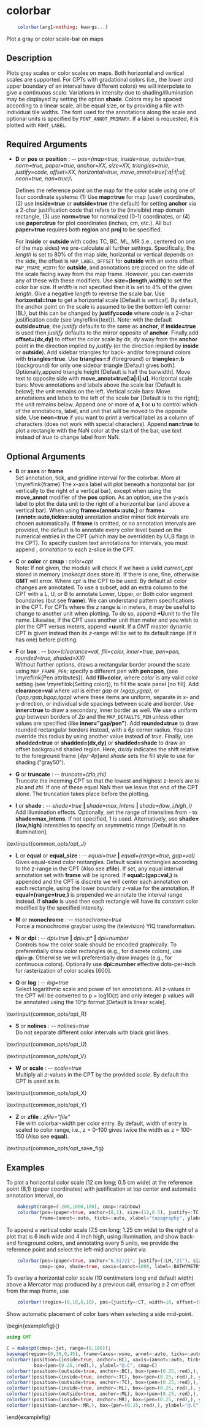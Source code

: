 # colorbar

```julia
	colorbar(arg1=nothing; kwargs...)
```

Plot a gray or color scale-bar on maps

Description
-----------

Plots gray scales or color scales on maps. Both horizontal and vertical scales are supported. For CPTs with gradational colors (i.e., the lower and upper boundary of an interval have different colors) we will interpolate to give a continuous scale. Variations in intensity due to shading/illumination may be displayed by setting the option **shade**. Colors may be spaced according to a linear scale, all be equal size, or by providing a file with individual tile widths. The font used for the annotations along the scale and optional units is specified by `FONT_ANNOT_PRIMARY`. If a label is requested, it is plotted with `FONT_LABEL`.

Required Arguments
------------------

- **D** or **pos** or **position** : -- *pos=(map=true, inside=true, outside=true, norm=true, paper=true, anchor=XX, size=XX, triangles=true, justify=code, offset=XX, horizontal=true, move\_annot=true[:a|:l|:u], neon=true, nan=true)*\

    Defines the reference point on the map for the color scale using one of four coordinate systems: (1) Use **map=true** for map (user) coordinates, (2) use **inside=true** or **outside=true** (the default) for setting **anchor** via a 2-char justification code that refers to the (invisible) map domain rectangle, (3) use **norm=true** for normalized (0-1) coordinates, or (4) use **paper=true** for plot coordinates (inches, cm, etc.). All but **paper=true** requires both **region** and **proj** to be specified.
    
    For **inside** or **outside** with codes TC, BC, ML, MR (i.e., centered on one of the map sides) we pre-calculate all further settings. Specifically, the *length* is set to 80% of the map side, horizontal or vertical depends on the side, the offset is `MAP_LABEL_OFFSET` for **outside** with an extra offset `MAP_FRAME_WIDTH` for **outside**, and annotations are placed on the side of the scale facing away from the map frame. However, you can override any of these with these modifiers.
    Use **size=(length,width)** to set the color bar size. If *width* is not specified then it is set to 4% of the given *length*. Give a negative *length* to reverse the scale bar. Use **horizontal=true** to get a horizontal scale [Default is vertical]. By default, the anchor point on the scale is assumed to be the bottom left corner (BL), but this can be changed by **justify=code** where *code* is a 2-char justification code (see \myreflink{text}). Note: with the default **outside=true**, the *justify* defaults to the same as **anchor**, if **inside=true** is used then *justify* defaults to the mirror opposite of **anchor**. Finally,add **offset=(dx,dy)** to offset the color scale by *dx*, *dy* away from the **anchor** point in the direction implied by *justify* (or the direction implied by **inside** or **outside**).
    Add sidebar triangles for back- and/or foreground colors with **triangles=true**. Use **triangles=:f** (foreground) or **triangles=:b** (background) for only one sidebar triangle [Default gives both]. Optionally,append triangle height [Default is half the barwidth].
    Move text to opposite side with **move\_annot=true[:a|:l|:u]**. Horizontal scale bars: Move annotations and labels above the scale bar [Default is below]; the unit remains on the left. Vertical scale bars: Move annotations and labels to the left of the scale bar [Default is to the right]; the unit remains below. Append one or more of **a**, **l** or **u** to control which of the annotations, label, and unit that will be moved to the opposite side. Use **neon=true** if you want to print a vertical label as a column of characters (does not work with special characters). Append **nan=true** to plot a rectangle with the NaN color at the start of the bar, use *text* instead of *true* to change label from NaN.

Optional Arguments
------------------

- **B** or **axes** or **frame**\
    Set annotation, tick, and gridline interval for the colorbar. More at \myreflink{frame}
    The x-axis label will plot beneath a horizontal bar (or vertically to the right of a vertical bar), except when using the **move\_annot** modifier of the **pos** option. As an option, use the y-axis label to plot the data unit to the right of a horizontal bar (and above a vertical bar). When using **frame=(annot=:auto,)** or **frame=(annot=:auto,ticks=:auto)** annotation and/or minor tick intervals are chosen automatically. If **frame** is omitted, or no annotation intervals are provided, the default is to annotate every color level based on the numerical entries in the CPT (which may be overridden by ULB flags in the CPT). To specify custom text annotations for intervals, you must append ; *annotation* to each z-slice in the CPT.

- **C** or **color** or **cmap** : *color=cpt*\
    Note: If not given, the module will check if we have a valid *current\_cpt* stored in memory (*makecpt* does store it). If there is one, fine, otherwise **GMT** will error.
    Where *cpt* is the CPT to be used. By default all color changes are annotated. To use a subset, add an extra column to the CPT with a L, U, or B to annotate Lower, Upper, or Both color segment boundaries (but see **frame**). We can understand pattern specifications in the CPT. For CPTs where the *z* range is in meters, it may be useful to change to another unit when plotting. To do so, append **+U**unit to the file name. Likewise, if the CPT uses another unit than meter and you wish to plot the CPT versus meters, append **+u**unit. If a GMT master dynamic CPT is given instead then its *z*-range will be set to its default range (if it has one) before plotting.

- **F** or **box** : -- *box=(clearance=val, fill=color, inner=true, pen=pen, rounded=true, shaded=XX)*\
    Without further options, draws a rectangular border around the scale using `MAP_FRAME_PEN`; specify a different pen with **pen=pen**, (see \myreflink{Pen attributes}). Add **fill=color**, where *color* is any valid color setting (see \myreflink{Setting color}), to fill the scale panel [no fill]. Add  **clearance=val** where *val* is either *gap* or *(xgap,ygap)*, or *(lgap,rgap,bgap,tgap)* where these items are uniform, separate in x- and y-direction, or individual side spacings between scale and border. Use **inner=true** to draw a secondary, inner border as well. We use a uniform *gap* between borders of *2p* and the `MAP_DEFAULTS_PEN` unless other values are specified (like **inner="gap/pen"**). Add **rounded=true** to draw rounded rectangular borders instead, with a *6p* corner radius. You can override this radius by using another value instead of *true*. Finally, use **shadded=true** or **shadded=(dx,dy)** or **shadded=shade** to draw an offset background shaded region. Here, *dx/dy* indicates the shift relative to the foreground frame [*4p/-4p*]and *shade* sets the fill style to use for shading ("gray50").

- **G** or **truncate** : -- *truncate=(zlo,zhi)*\
    Truncate the incoming CPT so that the lowest and highest z-levels are to *zlo* and *zhi*.  If one of these equal NaN then we leave that end of the CPT alone. The truncation takes place before the plotting.

- **I** or **shade** : -- *shade=true* **|** *shade=max\_intens* **|** *shade=(low\_i,high\_i)*\
    Add illumination effects. Optionally, set the range of intensities from - to **shade=max\_intens**. If not specified, 1 is used. Alternatively, use **shade=(low,high)** intensities to specify an asymmetric range [Default is no illumination].

\textinput{common_opts/opt_J}

- **L** or **equal** or **equal\_size** : -- *equal=true* **|** *equal=(range=true, gap=val)*\
    Gives equal-sized color rectangles. Default scales rectangles according to the z-range in the CPT (Also see **zfile**). If set, any equal interval annotation set with **frame** will be ignored. If **equal=(gap=val,)** is appended and the CPT is discrete we will center each annotation on each rectangle, using the lower boundary z-value for the annotation. If **equal=(range=true,)** is prepended we annotate the interval range instead. If **shade** is used then each rectangle will have its constant color modified by the specified intensity.

- **M** or **monochrome** : -- *monochrome=true*\
    Force a monochrome graybar using the (television) YIQ transformation.

- **N** or **dpi** : -- *dpi=true* **|** *dpi=:p** **|** *dpi=number*\
    Controls how the color scale should be encoded graphically. To preferentially draw color rectangles (e.g., for discrete colors), use **dpi=:p**. Otherwise we will preferentially draw images (e.g., for continuous colors). Optionally use **dpi=number** effective dots-per-inch for rasterization of color scales [600].

- **Q** or **log** : -- *log=true*\
    Select logarithmic scale and power of ten annotations. All z-values in the CPT will be converted to p = log10(z) and only integer p values will be annotated using the 10^p format [Default is linear scale].

\textinput{common_opts/opt_R}

- **S** or **nolines** : -- *nolines=true*\
    Do not separate different color intervals with black grid lines.

\textinput{common_opts/opt_U}

\textinput{common_opts/opt_V}

- **W** or **scale** : -- *scale=true*\
    Multiply all *z*-values in the CPT by the provided *scale*. By default the CPT is used as is.

\textinput{common_opts/opt_X}

\textinput{common_opts/opt_Y}

- **Z** or **zfile** : *zfile="file"*\
    File with colorbar-width per color entry. By default, width of entry is scaled to color range, i.e., z = 0-100 gives twice the width as z = 100-150 (Also see **equal**).

\textinput{common_opts/opt_save_fig}

Examples
--------

To plot a horizontal color scale (12 cm long; 0.5 cm wide) at the reference point (8,1)
(paper coordinates) with justification at top center and automatic annotation interval, do

```julia
    makecpt(range=(-200,1000,100), cmap=:rainbow)
    colorbar(pos=(paper=true, anchor=(8,1), size=(12,0.5), justify=:TC, horizontal=true),
            frame=(annot=:auto, ticks=:auto, xlabel="topography", ylabel=:km), show=true)
```

To append a vertical color scale (7.5 cm long; 1.25 cm wide) to the right of a plot that is 6 inch wide and 4 inch high, using illumination, and show back- and foreground colors, and annotating every 5 units, we provide the reference point and select the left-mid anchor point via

```julia
    colorbar(pos=(paper=true, anchor="6.5i/2i", justify=(:LM,"2i"), size=(7.5,1.2), triangles=true),
            cmap=:geo, shade=true, xaxis=(annot=1000, label=:BATHYMETRY), ylabel=:m, show=1)
```

To overlay a horizontal color scale (10 centimeters long and default width) above a
Mercator map produced by a previous call, ensuring a 2 cm offset from the map frame, use

```julia
    colorbar!(region=(0,10,0,10), pos=(justify=:CT, width=10, offset=(0,2), horizontal=true), cmap="colors.cpt", show=1)
```

Show automatic placement of color bars when selecting a side mid-point.

\begin{examplefig}{}
```julia
using GMT

C = makecpt(cmap=:jet, range=(0,100));
basemap(region=(0,30,0,45), frame=(axes=:wsne, annot=:auto, ticks=:auto))
colorbar!(position=(inside=true, anchor=:BC), xaxis=(annot=:auto, ticks=:auto),
          box=(pen=(0.25,:red),), ylabel="@.C", cmap=C)
colorbar!(position=(outside=true, anchor=:BC), box=(pen=(0.25,:red),), ylabel="@.C", cmap=C)
colorbar!(position=(inside=true, anchor=:TC), box=(pen=(0.25,:red),), ylabel="@.C", cmap=C)
colorbar!(position=(outside=true, anchor=:TC), box=(pen=(0.25,:red),), ylabel="@.C", cmap=C)
colorbar!(position=(inside=true, anchor=:ML), box=(pen=(0.25,:red),), ylabel="@.C", cmap=C)
colorbar!(position=(outside=true, anchor=:ML), box=(pen=(0.25,:red),), ylabel="@.C", cmap=C)
colorbar!(position=(inside=true, anchor=:MR), box=(pen=(0.25,:red),), ylabel="@.C", cmap=C)
colorbar!(position=(anchor=:MR,), box=(pen=(0.25,:red),), ylabel="@.C", cmap=C, show=true)
```
\end{examplefig}
